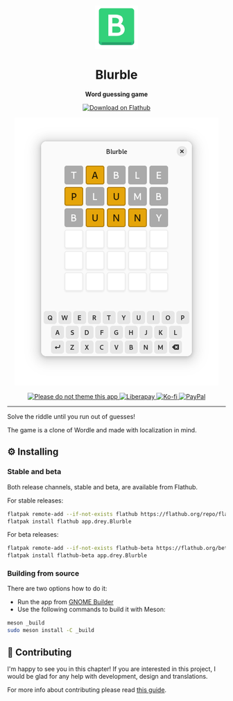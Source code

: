 <p align="center">
  <img src="data/icons/app.drey.Blurble.svg" alt="Blurble" width="100" />
</p>

<h1 align="center">Blurble</h1>

<p align="center"><strong>Word guessing game</strong></p>

<p align="center">
  <a href="https://flathub.org/apps/details/app.drey.Blurble">
    <img src="https://flathub.org/assets/badges/flathub-badge-en.svg" alt="Download on Flathub" width="200" />
  </a>
</p>

<p align="center">
  <img src="data/screenshots/screenshot-1.png" alt="UI Screenshot" />
</p>

<p align="center">
  <a href="https://stopthemingmy.app">
    <img src="https://stopthemingmy.app/badge.svg" alt="Please do not theme this app" />
  </a>
  <a href="https://liberapay.com/pervoj">
    <img src="https://img.shields.io/badge/Liberapay-Donate-F6C915?logo=liberapay" alt="Liberapay" />
  </a>
  <a href="https://ko-fi.com/pervoj">
    <img src="https://img.shields.io/badge/Ko--fi-Donate-FF5E5B?logo=kofi" alt="Ko-fi" />
  </a>
  <a href="https://www.paypal.com/donate/?hosted_button_id=7P3BD55QX6B9J">
    <img src="https://img.shields.io/badge/PayPal-Donate-00457C?logo=paypal" alt="PayPal" />
  </a>
</p>

<!--
[![Please do not theme this app](https://stopthemingmy.app/badge.svg)](https://stopthemingmy.app)
[![Liberapay](https://img.shields.io/badge/Liberapay-Donate-F6C915?logo=liberapay)](https://liberapay.com/pervoj)
[![Ko-fi](https://img.shields.io/badge/Ko--fi-Donate-FF5E5B?logo=kofi)](https://ko-fi.com/pervoj)
[![PayPal](https://img.shields.io/badge/PayPal-Donate-00457C?logo=paypal)](https://www.paypal.com/donate/?hosted_button_id=7P3BD55QX6B9J)
-->

---

Solve the riddle until you run out of guesses!

The game is a clone of Wordle and made with localization in mind.

## ⚙️ Installing

### Stable and beta

Both release channels, stable and beta, are available from Flathub.

For stable releases:

```sh
flatpak remote-add --if-not-exists flathub https://flathub.org/repo/flathub.flatpakrepo
flatpak install flathub app.drey.Blurble
```

For beta releases:

```sh
flatpak remote-add --if-not-exists flathub-beta https://flathub.org/beta-repo/flathub-beta.flatpakrepo
flatpak install flathub-beta app.drey.Blurble
```

### Building from source

There are two options how to do it:

- Run the app from [GNOME Builder](https://flathub.org/apps/details/org.gnome.Builder)
- Use the following commands to build it with Meson:

```sh
meson _build
sudo meson install -C _build
```

## 👥 Contributing

I'm happy to see you in this chapter! If you are interested in this project,
I would be glad for any help with development, design and translations.

For more info about contributing please read [this guide](CONTRIBUTING.md).
